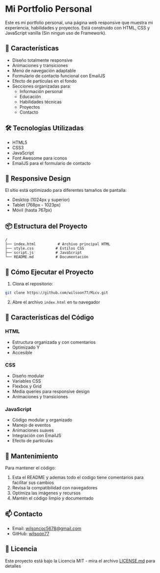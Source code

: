 # Mi Portfolio Personal

Este es mi portfolio personal, una página web responsive que muestra mi experiencia, habilidades y proyectos. Está construido con HTML, CSS y JavaScript vanilla (Sin ningun uso de Framework).

## 🚀 Características

- Diseño totalmente responsive
- Animaciones y transiciones
- Menú de navegación adaptable
- Formulario de contacto funcional con EmailJS
- Efecto de partículas en el fondo
- Secciones organizadas para:
  - Información personal
  - Educación
  - Habilidades técnicas
  - Proyectos
  - Contacto

## 🛠️ Tecnologías Utilizadas

- HTML5
- CSS3 
- JavaScript
- Font Awesome para iconos
- EmailJS para el formulario de contacto

## 📱 Responsive Design

El sitio está optimizado para diferentes tamaños de pantalla:
- Desktop (1024px y superior)
- Tablet (768px - 1023px)
- Móvil (hasta 767px)



## 📦 Estructura del Proyecto

```
/
├── index.html          # Archivo principal HTML
├── style.css          # Estilos CSS
├── script.js          # JavaScript
└── README.md          # Documentación
```

## 🚀 Cómo Ejecutar el Proyecto

1. Clona el repositorio:
```bash
git clone https://github.com/wilsoon77/Micv.git
```

2. Abre el archivo `index.html` en tu navegador

## 📝 Características del Código

### HTML
- Estructura organizada y con comentarios
- Optimizado Y
- Accesible

### CSS
- Diseño modular
- Variables CSS
- Flexbox y Grid
- Media queries para responsive design
- Animaciones y transiciones

### JavaScript
- Código modular y organizado
- Manejo de eventos
- Animaciones suaves
- Integración con EmailJS
- Efecto de partículas

## 🔧 Mantenimiento

Para mantener el código:

1. Esta el README y ademas todo el codigo tiene comentarios para facilitar sus cambios
2. Revisa la compatibilidad con navegadores
3. Optimiza las imágenes y recursos
4. Mantén el código limpio y documentado

## 📫 Contacto

- Email: wilsoncoc5678@gmail.com
- GitHub: [wilsoon77](https://github.com/wilsoon77)

## 📄 Licencia

Este proyecto está bajo la Licencia MIT - mira el archivo [LICENSE.md](LICENSE.md) para detalles
